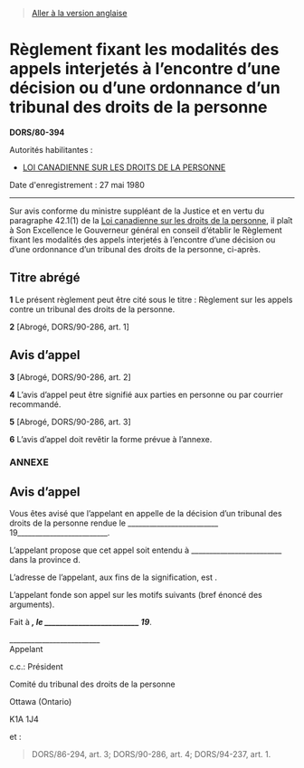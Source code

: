 > [Aller à la version anglaise](/en/Regulations/Statutory%20Orders%20and%20Regulations/80/394.md)

# Règlement fixant les modalités des appels interjetés à l’encontre d’une décision ou d’une ordonnance d’un tribunal des droits de la personne

**DORS/80-394**

Autorités habilitantes : 
- [LOI CANADIENNE SUR LES DROITS DE LA PERSONNE](/fr/Lois/Lois%20révisées%20du%20Canada/H/H-6.md)

Date d'enregistrement : 27 mai 1980

----------

Sur avis conforme du ministre suppléant de la Justice et en vertu du paragraphe 42.1(1) de la [Loi canadienne sur les droits de la personne](/fr/Lois/Lois%20révisées%20du%20Canada/H/H-6.md), il plaît à Son Excellence le Gouverneur général en conseil d’établir le Règlement fixant les modalités des appels interjetés à l’encontre d’une décision ou d’une ordonnance d’un tribunal des droits de la personne, ci-après.




## Titre abrégé


**1** Le présent règlement peut être cité sous le titre : Règlement sur les appels contre un tribunal des droits de la personne.



**2** [Abrogé, DORS/90-286, art. 1]




## Avis d’appel


**3** [Abrogé, DORS/90-286, art. 2]



**4** L’avis d’appel peut être signifié aux parties en personne ou par courrier recommandé.



**5** [Abrogé, DORS/90-286, art. 3]



**6** L’avis d’appel doit revêtir la forme prévue à l’annexe.




### **ANNEXE** 
## Avis d’appel
Vous êtes avisé que l’appelant en appelle de la décision d’un tribunal des droits de la personne rendue le _________________________ 19_________________________.


L’appelant propose que cet appel soit entendu à _________________________ dans la province d.


L’adresse de l’appelant, aux fins de la signification, est .


L’appelant fonde son appel sur les motifs suivants (bref énoncé des arguments).


Fait à _________________________, le _________________________ 19_________________________.
<p>_________________________<br />Appelant<br /></p>


c.c.: Président

Comité du tribunal des droits de la personne



Ottawa (Ontario)



K1A 1J4




et :


> DORS/86-294, art. 3; DORS/90-286, art. 4; DORS/94-237, art. 1.


